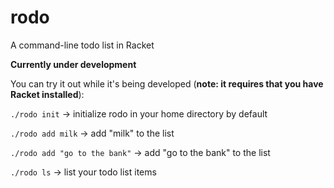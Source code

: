 # rodo
A command-line todo list in Racket

**Currently under development**

You can try it out while it's being developed (**note: it requires that you have Racket installed**):

`./rodo init` -> initialize rodo in your home directory by default

`./rodo add milk` -> add "milk" to the list

`./rodo add "go to the bank"` -> add "go to the bank" to the list

`./rodo ls` -> list your todo list items
